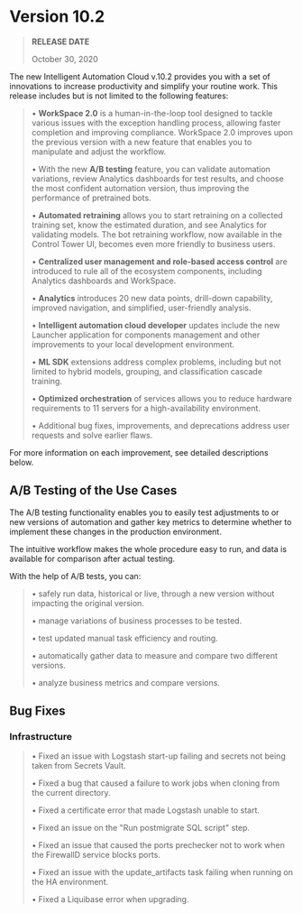 # **Version 10.2**

> **RELEASE DATE**
>
> October 30, 2020

The new Intelligent Automation Cloud v.10.2 provides you with a set of innovations to increase productivity and simplify your routine work. This release includes but is not limited to the following features:

> • **WorkSpace 2.0** is a human-in-the-loop tool designed to tackle various issues with the exception handling process, allowing faster completion and improving compliance. WorkSpace 2.0 improves upon the previous version with a new feature that enables you to manipulate and adjust the workflow.
>
> • With the new **A/B testing** feature, you can validate automation variations, review Analytics dashboards for test results, and choose the most confident automation version, thus improving the performance of pretrained bots.
>
> • **Automated retraining** allows you to start retraining on a collected training set, know the estimated duration, and see Analytics for validating models. The bot retraining workflow, now available in the Control Tower UI, becomes even more friendly to business users.
>
> • **Centralized user management and role-based access control** are introduced to rule all of the ecosystem components, including Analytics dashboards and WorkSpace.
>
> • **Analytics** introduces 20 new data points, drill-down capability, improved navigation, and simplified, user-friendly analysis.
>
> • **Intelligent automation cloud developer** updates include the new Launcher application for components management and other improvements to your local development environment.
>
> • **ML SDK** extensions address complex problems, including but not limited to hybrid models, grouping, and classification cascade training.
>
> • **Optimized orchestration** of services allows you to reduce hardware requirements to 11 servers for a high-availability environment.
>
> • Additional bug fixes, improvements, and deprecations address user requests and solve earlier flaws.

For more information on each improvement, see detailed descriptions below.

## **A/B Testing of the Use Cases**

The A/B testing functionality enables you to easily test adjustments to or new versions of automation and gather key metrics to determine whether to implement these changes in the production environment.

The intuitive workflow makes the whole procedure easy to run, and data is available for comparison after actual testing.

With the help of A/B tests, you can:

> • safely run data, historical or live, through a new version without impacting the original version.
>
> • manage variations of business processes to be tested.
>
> • test updated manual task efficiency and routing.
>
> • automatically gather data to measure and compare two different versions.
>
> • analyze business metrics and compare versions.

## **Bug Fixes**

### **Infrastructure**

> • Fixed an issue with Logstash start-up failing and secrets not being taken from Secrets Vault.
>
> • Fixed a bug that caused a failure to work jobs when cloning from the current directory.
>
> • Fixed a certificate error that made Logstash unable to start.
>
> • Fixed an issue on the \"Run postmigrate SQL script\" step.
>
> • Fixed an issue that caused the ports prechecker not to work when the FirewallD service blocks ports.
>
> • Fixed an issue with the update_artifacts task failing when running on the HA environment.
>
> • Fixed a Liquibase error when upgrading.

